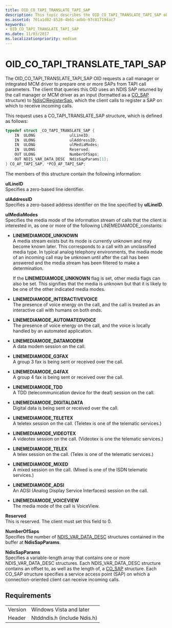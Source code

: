 ```yaml
---
title: OID_CO_TAPI_TRANSLATE_TAPI_SAP
description: This topic describes the OID_CO_TAPI_TRANSLATE_TAPI_SAP object identifier (OID).
ms.assetid: 701a1d02-8528-4b61-adbb-97c817194ac7
keywords:
- OID_CO_TAPI_TRANSLATE_TAPI_SAP
ms.date: 11/03/2017
ms.localizationpriority: medium
---
```


# OID_CO_TAPI_TRANSLATE_TAPI_SAP

The OID_CO_TAPI_TRANSLATE_TAPI_SAP OID requests a call manager or integrated MCM driver to prepare one or more SAPs from TAPI call parameters. The client that queries this OID uses an NDIS SAP returned by the call manager or MCM driver as an input (formatted as a [CO_SAP](https://docs.microsoft.com/previous-versions/windows/hardware/network/ff545392(v=vs.85)) structure) to [NdisClRegisterSap](https://docs.microsoft.com/windows-hardware/drivers/ddi/content/ndis/nf-ndis-ndisclregistersap), which the client calls to register a SAP on which to receive incoming calls.

This request uses a CO_TAPI_TRANSLATE_SAP structure, which is defined as follows:

```c++
typedef struct _CO_TAPI_TRANSLATE_SAP {
    IN  ULONG               ulLineID;
    IN  ULONG               ulAddressID;
    IN  ULONG               ulMediaModes;
    IN  ULONG               Reserved;
    OUT ULONG               NumberOfSaps;
    OUT NDIS_VAR_DATA_DESC  NdisSapParams[1];
} CO_AF_TAPI_SAP, *PCO_AF_TAPI_SAP;
```

The members of this structure contain the following information:

**ulLineID**  
Specifies a zero-based line identifier.

**ulAddressID**  
Specifies a zero-based address identifier on the line specified by **ulLineID**.

**ulMediaModes**  
Specifies the media mode of the information stream of calls that the client is interested in, as one or more of the following LINEMEDIAMODE_constants: 

- **LINEMEDIAMODE_UNKNOWN**  
A media stream exists but its mode is currently unknown and may become known later. This corresponds to a call with an unclassified media type. In typical analog telephony environments, the media mode of an incoming call may be unknown until after the call has been answered and the media stream has been filtered to make a determination. 

    If the **LINEMEDIAMODE_UNKNOWN** flag is set, other media flags can also be set. This signifies that the media is unknown but that it is likely to be one of the other indicated media modes.

- **LINEMEDIAMODE_INTERACTIVEVOICE**  
The presence of voice energy on the call, and the call is treated as an interactive call with humans on both ends.

- **LINEMEDIAMODE_AUTOMATEDVOICE**  
The presence of voice energy on the call, and the voice is locally handled by an automated application.

- **LINEMEDIAMODE_DATAMODEM**  
A data modem session on the call.

- **LINEMEDIAMODE_G3FAX**  
A group 3 fax is being sent or received over the call.

- **LINEMEDIAMODE_G4FAX**  
A group 4 fax is being sent or received over the call.

- **LINEMEDIAMODE_TDD**  
A TDD (telecommunication device for the deaf) session on the call.

- **LINEMEDIAMODE_DIGITALDATA**  
Digital data is being sent or received over the call.

- **LINEMEDIAMODE_TELETEX**  
A teletex session on the call. (Teletex is one of the telematic services.)

- **LINEMEDIAMODE_VIDEOTEX**  
A videotex session on the call. (Videotex is one the telematic services.)

- **LINEMEDIAMODE_TELEX**  
A telex session on the call. (Telex is one of the telematic services.)

- **LINEMEDIAMODE_MIXED**  
A mixed session on the call. (Mixed is one of the ISDN telematic services.)

- **LINEMEDIAMODE_ADSI**  
An ADSI (Analog Display Service Interfaces) session on the call.

- **LINEMEDIAMODE_VOICEVIEW**  
The media mode of the call is VoiceView.

**Reserved**  
This is reserved. The client must set this field to 0.

**NumberOfSaps**  
Specifies the number of [NDIS_VAR_DATA_DESC](https://docs.microsoft.com/previous-versions/windows/hardware/network/ff559020(v=vs.85)) structures contained in the buffer at **NdisSapParams**.

**NdisSapParams**  
Specifies a variable-length array that contains one or more NDIS_VAR_DATA_DESC structures. Each NDIS_VAR_DATA_DESC structure contains an offset to, as well as the length of, a [CO_SAP](https://docs.microsoft.com/previous-versions/windows/hardware/network/ff545392(v=vs.85)) structure. Each CO_SAP structure specifies a service access point (SAP) on which a connection-oriented client can receive incoming calls.

## Requirements

| | |
| --- | --- |
| Version | Windows Vista and later |
| Header | Ntddndis.h (include Ndis.h) |

